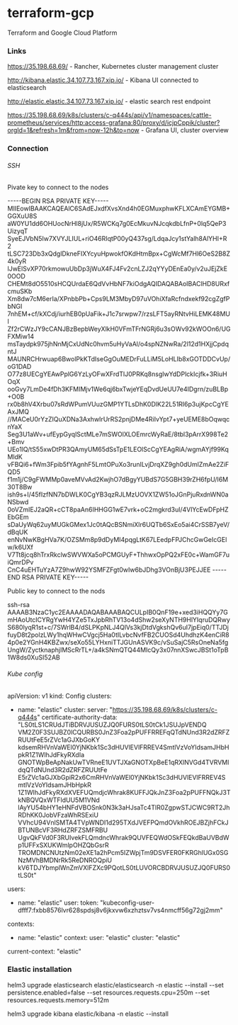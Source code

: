 # terraform-gcp
Terraform and Google Cloud Platform

### Links
https://35.198.68.69/ - Rancher, Kubernetes cluster management cluster

http://kibana.elastic.34.107.73.167.xip.io/ - Kibana UI connected to elasticsearch

http://elastic.elastic.34.107.73.167.xip.io/ - elastic search rest endpoint

https://35.198.68.69/k8s/clusters/c-q444s/api/v1/namespaces/cattle-prometheus/services/http:access-grafana:80/proxy/d/icjpCppik/cluster?orgId=1&refresh=1m&from=now-12h&to=now - Grafana UI, cluster overview

### Connection
###### SSH
Pivate key to connect to the nodes

-----BEGIN RSA PRIVATE KEY-----
MIIEowIBAAKCAQEAlC6SAdEJxdfXvsXnd4h0EGMuxphwKFLXCAmEYGMB+GGXuU8S
aW0YU1dd6OHUocNrHl8jUx/R5WCKq7g0EcMkuvNJcqkdbLfnP+0lq5QeP3UizyqT
SyeEJVbN5Iw7XVYJLIUL+riO46RIqtP00yQ437sg/LdqaJcy1stYalh8AlYHI+R2
tLSC723Db3xQdglDkneFIXYcyuHpwokfOKdHtmBpx+CgWcMf7Hl6OeS2B8Z4k0yR
lJwElSvXP70rkmowuUbDp3jWuX4FJ4Fv2cnLZJ2qYYyDEnEa0y/v2uJEjZkE0OOD
CHEMt8dO5510sHCQUrdaE6QdVvHbNF7kiOdgAQIDAQABAoIBAClHD8URxfcmuSKb
Xm8dw7cM6erIa/XPnbbPb+Cps9LM3MbyD97uVOhiXfaRcfndxekf92cgZgfPbNGI
7nhEM+cf/kXCdj/iurhEB0pUaFik+J1c7srwpw7/rzsLFT5ayRNtvHiLEMK48MUl
Zf2rCWzJY9cCANJBzBepbWeyXlkH0VFmTFrNGRj6u3sOWv92kWOOn6/UGFXMiw14
msTaydpk975jhNnMjCxUdNc0hvm5uHyVaAl/o4spNZNwRa/2l12d1HXjjCpdqntJ
MAUNRCHrwuap6BwolPkKTdIseGgOuMEDrFuLLiM5LoHLIb8xGOTDDCvUp/oG1DAD
O77z8UECgYEAwPplG6YzLyOFwXFrdTlJ0PRKq8nsglwYdDPlckIcjfk+3RiuHOqX
ooGvy7LmDe4fDh3KFMIMjv1We6qj6bxTwjeYEqDvdUeUU7e4IDgrn/zuBLBp+O0B
rx0b8hV4Xrbu07sRdWPumVUuzGMP1YTLsDhK0DlK22L51RI6p3ujKpcCgYEAxJMQ
//MACeU0rYzZIQuXDNa3AxhwIrUrRS2pnjDMe4RiIvYpt7+yeUEME8bOqwqcnYaX
Seg3U1aWv+ufEypGyqlSctMLe7mSWOlXLOEmrcWyRaE/8tbl3pArrX998Te2+Bmv
UEo1lQ/tS55xwDtPR3QAmyUM65dSsTpE1LEOlScCgYEAgRiA/wgmAYjf99KqMldK
vFBQi6+fWm3Fpib5fYAgnhF5LmtOPuXo3runILvjDrqXZ9gh0dUmlZmAe2ZiFQD5
f1m1j/C9gFWMMp0aveMVvAd2KwjhO7dBgyYUBdS7G5GBH39rZH6fpU/I6M30T8Bw
ish9s+I/45fIzfNN7bDWLK0CgYB3qzRJLMzUOVX1ZW51oJGnPjuRxdnWN0aNSbwd
0oVZmIEJ2aQR+cCT8paAn6IHHGG1wE7vrk+oC2mgkrd3ul/4VlYcEwDFpHZEbGEm
sDaUyWq62uyMUGkGMex1Jc0tAQcBSNmiXlr6UQTb6SxEo5ai4CrSSB7yeV/dBqUK
enNvNwKBgHVa7K/OZSMm8p9dDyMI4pqgLtK67LEedpFPJChcGwGeIcGElw/k6UXf
V7Tt8jcq8hTrxRkclwSWVWXa5oPCMGUyF+ThhwxOpPQ2xFE0c+WamGF7uiQmrDPv
CnC4uEHTuYzA7Z9hwW92YSMFZFgt0wIw6bJDhg3VOnBjU3PEJJEE
-----END RSA PRIVATE KEY-----

Public key to connect to the nods

ssh-rsa AAAAB3NzaC1yc2EAAAADAQABAAABAQCULpIB0QnF19e+xed3iHQQYy7GmHAoUtcICYRgYwH4YZe5TxJpbRhTV13o4dShw2seXyNTH9HlYIqruDQRwyS680lyqR1st+c/7SWrlB4/dSLPKpNLJ4QlVs3kjDtdVgkshQv6uI7jpEiq0/TTJDjfuyD8t2polzLWy1hqWHwCVgcj5Ha0tILvbcNvfFB2CUOSd4UhdhzK4enCiR84p0e2YGnH4KBZwx/seXo55LYHxniTTJGUnASVK9c/vSuSajC5RsOneNa5fgUngW/ZyctknaphjIMScRrTL+/a4kSNmQTQ44MIcQy3x07nnXSwcJBSt1oTpB1W8ds0XuSI52AB

###### Kube config
apiVersion: v1
kind: Config
clusters:
- name: "elastic"
  cluster:
    server: "https://35.198.68.69/k8s/clusters/c-q444s"
    certificate-authority-data: "LS0tLS1CRUdJTiBDRVJUSUZJQ0FURS0tLS0tCk1JSUJpVENDQ\
      VM2Z0F3SUJBZ0lCQURBS0JnZ3Foa2pPUFFRREFqQTdNUnd3R2dZRFZRUUtFeE5rZVc1aGJXbGoKY\
      kdsemRHVnVaWEl0YjNKbk1Sc3dHUVlEVlFRREV4SmtlVzVoYldsamJHbHpkR1Z1WlhJdFkyRXdIa\
      GNOTWpBeApNakUwTVRneE1UVTJXaGNOTXpBeE1qRXlNVGd4TVRVMldqQTdNUnd3R2dZRFZRUUtFe\
      E5rZVc1aGJXbGpiR2x6CmRHVnVaWEl0YjNKbk1Sc3dHUVlEVlFRREV4SmtlVzVoYldsamJHbHpkR\
      1Z1WlhJdFkyRXdXVEFUQmdjcWhrak8KUFFJQkJnZ3Foa2pPUFFNQkJ3TkNBQVQxWTFldUU5M1VNd\
      lAyYU54bHY1eHNFdVBOSnk0N3k3aHJsaTc4TlR0ZgpwSTJCWC9RT2JhRDhKK0JobVFzaWhRSExiU\
      VVhcU94VnlSMTA4TVpWNDI1d295TXdJVEFPQmdOVkhROEJBZjhFCkJBTUNBcVF3RHdZRFZSMFRBU\
      UgvQkFVd0F3RUIvekFLQmdncWhrak9QUVFEQWdOSkFEQkdBaUVBdWp1UFFxSXUKWmlpOHZQbGsrR\
      TROMDNCNUtzNm02eXE1a2hPcm5IZWpjTm9DSVFER0FKRGhlUGx0SGNzMVhBMDNrRk5ReDNROQpiU\
      kV6TDJYbmplWnZmVXlFZXc9PQotLS0tLUVORCBDRVJUSUZJQ0FURS0tLS0t"

users:
- name: "elastic"
  user:
    token: "kubeconfig-user-dfff7:fxbb8576lvr628spdsj8v6jkxvw6xzhztsv7vs4nmcff56g72gj2mm"


contexts:
- name: "elastic"
  context:
    user: "elastic"
    cluster: "elastic"

current-context: "elastic"

### Elastic installation

helm3 upgrade elasticsearch elastic/elasticsearch -n elastic --install --set persistence.enabled=false --set resources.requests.cpu=250m --set resources.requests.memory=512m

helm3 upgrade kibana elastic/kibana -n elastic --install